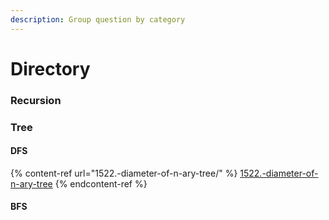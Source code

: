 ```yaml
---
description: Group question by category
---
```


# Directory

### Recursion

### Tree

#### DFS

{% content-ref url="1522.-diameter-of-n-ary-tree/" %}
[1522.-diameter-of-n-ary-tree](1522.-diameter-of-n-ary-tree/)
{% endcontent-ref %}

#### BFS
